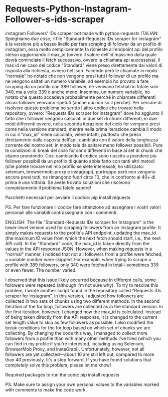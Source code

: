 # Requests-Python-Instagram-Follower-s-ids-scraper
instagram Followers' IDs scraper bot made with python-requests 
ITALIAN:
Spieghiamo due cose, il file "Standard-Requests IDs scraper for instagram" è la versione più a basso livello per fare scraping di follower da un profilo di instagram,
essa molto semplicemente fa richieste all'endpoint api del profilo stesso aggiornando il max_id (ovvero il valore dell'id massimo dalla quale dovrà cominciare il fetch successivo, ovvero la chiamata api successiva), il max id nel caso del codice "Standard" viene preso direttamente dai valori di risposta alla richiesta, ovvero nel json. Facendo però le chiamate in modo "normale" ho notato che non vengono presi tutti i follower di un profilo ma ne vengono saltati un numero variabile, ad esempio ho provato a fare scraping da un profilo con 389 follower, ne venivano fetchati in totale solo 340, ma a volte 339 o anche meno. Insomma, un numero variabile, ho notato che questo accadeva probabilmente perchè in chiamate differenti alcuni follower venivano ripetuti (anche qui non so il perchè). 
Per cercare di risolvere questo problema ho scritto l'altro codice che trovate nella repository, ovvero: "Requests IDs scraper for instagram" dove ho aggiunto il fatto che i follower vengono calcolati in due set di chunk differenti, in due modi differenti ovvero, nella seconda iterazione del ciclo for vengono presi come nella versione standard, mentre nella prima iterazione cambia il modo in cui il "max_id" viene calcolato, viene infatti, piuttosto che preso direttamente dalla risposta dell'api, cambiato con il valore della lunghezza corrente del nostro set, in modo tale da saltare meno follower possibili. Pure le condizioni di break del ciclo for sono differenti in base al set di chunk che stiamo prendendo. 
Cosi cambiando il codice sono riuscito a prendere più follower possibili da un profilo di quanto abbia fatto con tanti altri metodi (che potete trovare nel mio profilo se siete interessati, ho utilizzato: selenium, browsermob-proxy e instagrapi), purtroppo però non vengono ancora presi tutti, ne rimangono fuori circa 10, che in confronto ai 40+ di prima è una vittoria. Se avete trovato soluzioni che risolvono completamente il problema fatelo sapere!

Pacchetti necessari per avviare il codice: pip install requests

PS. Per fare funzionare il codice fare attenzione ad assegnare i vostri valori personali alle variabili contrassegnate con i commenti.

ENGLISH:
The file "Standard-Requests IDs scraper for Instagram" is the lower-level version used for scraping followers from an Instagram profile. It simply makes requests to the profile's API endpoint, updating the max_id (the maximum ID value from which the next fetch should start, i.e., the next API call). In the "Standard" code, the max_id is taken directly from the values in the API response JSON. However, when making requests in a "normal" manner, I noticed that not all followers from a profile were fetched; a variable number were skipped. For example, when trying to scrape a profile with 389 followers, only 340 were fetched in total—sometimes 339 or even fewer. The number varied.

I observed that this issue likely occurred because in different calls, some followers were repeated (although I'm not sure why). To try to resolve this problem, I wrote another script found in the repository called "Requests IDs scraper for Instagram". In this version, I adjusted how followers are collected in two sets of chunks using two different methods. In the second iteration of the for loop, followers are collected as in the standard version. In the first iteration, however, I changed how the max_id is calculated. Instead of being taken directly from the API response, it is changed to the current set length value to skip as few followers as possible.
I also modified the break conditions for the for loop based on which set of chunks we are collecting. By changing the code this way, I managed to collect more followers from a profile than with many other methods I've tried (which you can find in my profile if you're interested, including using Selenium, BrowserMob Proxy, and InstaGrapi). Unfortunately, however, not all followers are yet collected—about 10 are still left out, compared to more than 40 previously. It's a step forward.
If you have found solutions that completely solve this problem, please let me know!

Required packages to run the code: pip install requests

PS. Make sure to assign your own personal values to the variables marked with comments to make the code work.
